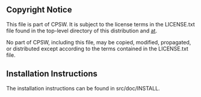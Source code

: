 ## Copyright Notice
This file is part of CPSW. It is subject to the license terms in the LICENSE.txt
file found in the top-level directory of this distribution and
[at](https://confluence.slac.stanford.edu/display/ppareg/LICENSE.html).

No part of CPSW, including this file, may be copied, modified, propagated, or
distributed except according to the terms contained in the LICENSE.txt file.

## Installation Instructions 

The installation instructions can be found in src/doc/INSTALL.

